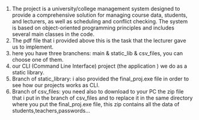 1) The project is a university/college management system designed to provide a comprehensive solution for managing course data, students, and lecturers, as well as scheduling and conflict checking. The system is based on object-oriented programming principles and includes several main classes in the code.
2) The pdf file that i provided above this is the task that the lecturer gave us to implement.
3) here you have three branchens: main & static_lib & csv_files, you can choose one of them.
4) our CLI (Command Line Interface) project (the application ) we do as a static library.
5) Branch of static_library: i also provided the final_proj.exe file in order to see how our projects works as CLI.
6) Branch of csv_files: you need also to download to your PC the zip file that i put in the branch of csv_files and to replace it in the same directory where you put the final_proj.exe file, this zip contains all the data of students,teachers,passwords... 
